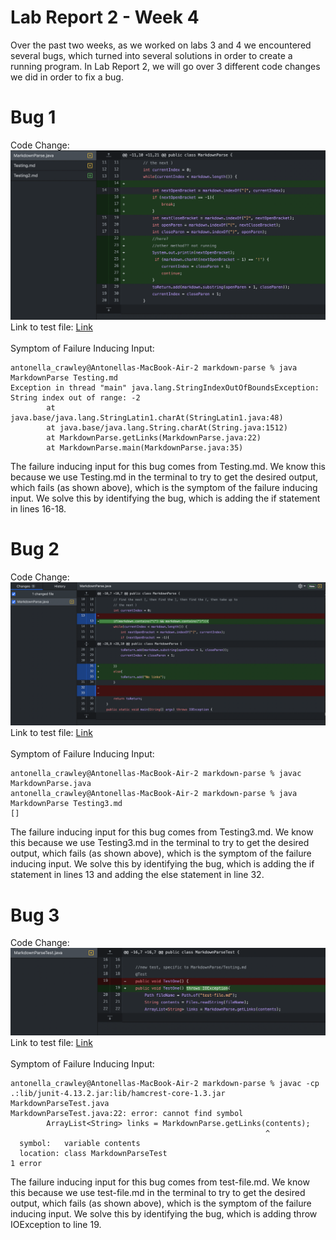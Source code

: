 # Lab Report 2 - Week 4
Over the past two weeks, as we worked on labs 3 and 4 we encountered several bugs, which turned into several solutions in  order to create a running program. In Lab Report 2, we will go over 3 different code changes we did in order to fix a bug.

# Bug 1
Code Change:
![Image](Bug1.png)
Link to test file: [Link](https://antnllac.github.io/cse15l-lab-reports/testing)
<br/><br/>
Symptom of Failure Inducing Input:
```
antonella_crawley@Antonellas-MacBook-Air-2 markdown-parse % java MarkdownParse Testing.md
Exception in thread "main" java.lang.StringIndexOutOfBoundsException: String index out of range: -2
        at java.base/java.lang.StringLatin1.charAt(StringLatin1.java:48)
        at java.base/java.lang.String.charAt(String.java:1512)
        at MarkdownParse.getLinks(MarkdownParse.java:22)
        at MarkdownParse.main(MarkdownParse.java:35)

```
The failure inducing input for this bug comes from Testing.md. We know this because we use Testing.md in the terminal to try to get the desired output, which fails (as shown above), which is the symptom of the failure inducing input. We solve this by identifying the bug, which is adding the if statement in lines 16-18.

# Bug 2
Code Change:
![Image](Bug2.png)
Link to test file: [Link](https://antnllac.github.io/cse15l-lab-reports/testing3)
<br/><br/>
Symptom of Failure Inducing Input:
```
antonella_crawley@Antonellas-MacBook-Air-2 markdown-parse % javac MarkdownParse.java     
antonella_crawley@Antonellas-MacBook-Air-2 markdown-parse % java MarkdownParse Testing3.md
[]
```
The failure inducing input for this bug comes from Testing3.md. We know this because we use Testing3.md in the terminal to try to get the desired output, which fails (as shown above), which is the symptom of the failure inducing input. We solve this by identifying the bug, which is adding the if statement in lines 13 and adding the else statement in line 32.

# Bug 3
Code Change:
![Image](Bug3.png)
Link to test file: [Link](https://antnllac.github.io/cse15l-lab-reports/test-file)
<br/><br/>
Symptom of Failure Inducing Input:
```
antonella_crawley@Antonellas-MacBook-Air-2 markdown-parse % javac -cp .:lib/junit-4.13.2.jar:lib/hamcrest-core-1.3.jar MarkdownParseTest.java
MarkdownParseTest.java:22: error: cannot find symbol
        ArrayList<String> links = MarkdownParse.getLinks(contents);
                                                         ^
  symbol:   variable contents
  location: class MarkdownParseTest
1 error

```
The failure inducing input for this bug comes from test-file.md. We know this because we use test-file.md in the terminal to try to get the desired output, which fails (as shown above), which is the symptom of the failure inducing input. We solve this by identifying the bug, which is adding throw IOException to line 19.